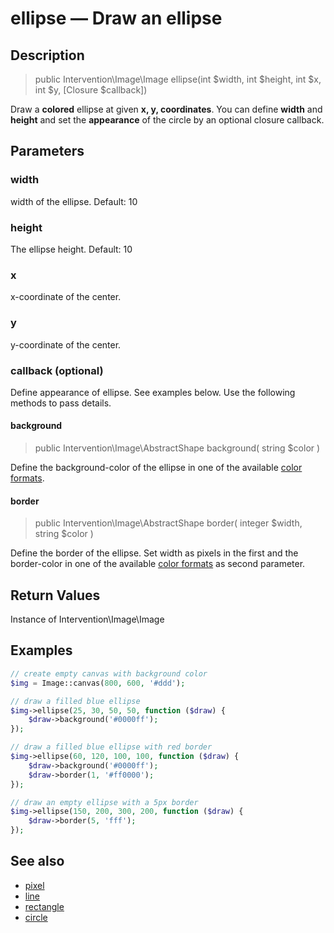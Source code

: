 # ellipse — Draw an ellipse

## Description

> public Intervention\Image\Image ellipse(int $width, int $height, int $x, int $y, [Closure $callback])

Draw a **colored** ellipse at given **x, y, coordinates**. You can define **width** and **height** and set the **appearance** of the circle by an optional closure callback.

## Parameters

### width
width of the ellipse. Default: 10

### height
The ellipse height. Default: 10

### x
x-coordinate of the center.

### y
y-coordinate of the center.

### callback (optional)
Define appearance of ellipse. See examples below. Use the following methods to pass details.

#### background

> public Intervention\Image\AbstractShape background( string $color )

Define the background-color of the ellipse in one of the available [color formats](/getting_started/formats).

#### border

> public Intervention\Image\AbstractShape border( integer $width, string $color )

Define the border of the ellipse. Set width as pixels in the first and the border-color in one of the available [color formats](/getting_started/formats) as second parameter.

## Return Values
Instance of Intervention\Image\Image

## Examples

```php
// create empty canvas with background color
$img = Image::canvas(800, 600, '#ddd');

// draw a filled blue ellipse
$img->ellipse(25, 30, 50, 50, function ($draw) {
    $draw->background('#0000ff');
});

// draw a filled blue ellipse with red border
$img->ellipse(60, 120, 100, 100, function ($draw) {
    $draw->background('#0000ff');
    $draw->border(1, '#ff0000');
});

// draw an empty ellipse with a 5px border
$img->ellipse(150, 200, 300, 200, function ($draw) {
    $draw->border(5, 'fff');
});
```


## See also

- [pixel](/api/pixel)
- [line](/api/line)
- [rectangle](/api/rectangle)
- [circle](/api/circle)
